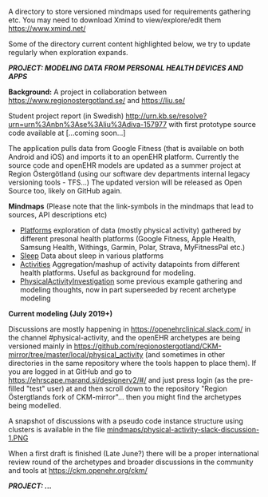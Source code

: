 A directory to store versioned mindmaps used for requirements gathering etc. You may need to download Xmind to view/explore/edit them https://www.xmind.net/

Some of the directory current content highlighted below, we try to update regularly when exploration expands.

___PROJECT: MODELING DATA FROM PERSONAL HEALTH DEVICES AND APPS___

__Background:__
A project in collaboration between https://www.regionostergotland.se/ and https://liu.se/ 

Student project report (in Swedish) http://urn.kb.se/resolve?urn=urn%3Anbn%3Ase%3Aliu%3Adiva-157977 with first prototype source code available at [...coming soon...]

The application pulls data from Google Fitness (that is available on both Android and iOS) and imports it to an openEHR platform. Currently the source code and openEHR models are updated as a summer project at Region Östergötland (using our software dev departments internal legacy versioning tools - TFS...) The updated version will be released as Open Source too, likely on GitHub again.

__Mindmaps__ (Please note that the link-symbols in the mindmaps that lead to sources, API descriptions etc)
 * [Platforms](https://github.com/regionostergotland/openehr_definitions/blob/master/mindmaps/platforms.xmind) exploration of data (mostly physical activity) gathered by different presonal health platforms (Google Fitness, Apple Health, Samsung Health, Withings, Garmin, Polar, Strava, MyFitnessPal etc.)
  * [Sleep](https://github.com/regionostergotland/openehr_definitions/blob/master/mindmaps/sleep.xmind) Data about sleep in various platforms
 * [Activities](https://github.com/regionostergotland/openehr_definitions/blob/master/mindmaps/activities.xmind) Aggregation/mashup of activity datapoints from different health platforms. Useful as background for modeling.
 * [PhysicalActivityInvestigation](https://github.com/regionostergotland/openehr_definitions/blob/master/mindmaps/PhysicalActivityInvestigation.xmind) some previous example gathering and modeling thoughts, now in part superseeded by recent archetype modeling

__Current modeling (July 2019+)__

Discussions are mostly happening in https://openehrclinical.slack.com/ in the channel #physical-activity, and the openEHR archetypes are being versioned mainly in https://github.com/regionostergotland/CKM-mirror/tree/master/local/physical_activity (and sometimes in other directories in the same repository where the tools happen to place them). If you are logged in at GitHub and go to https://ehrscape.marand.si/designerv2/#/ and just press login (as the pre-filled "test" user) at and then scroll down to the repository "Region Östergtlands fork of CKM-mirror"... then you might find the archetypes being modelled.

A snapshot of discussions with a pseudo code instance structure using clusters is available in the file [mindmaps/physical-activity-slack-discussion-1.PNG](https://raw.githubusercontent.com/regionostergotland/openehr_definitions/master/mindmaps/physical-activity-slack-discussion-1.PNG)

When a first draft is finished (Late June?) there will be a proper international review round of the archetypes and broader discussions in the community and tools at https://ckm.openehr.org/ckm/

___PROJECT: ...___
